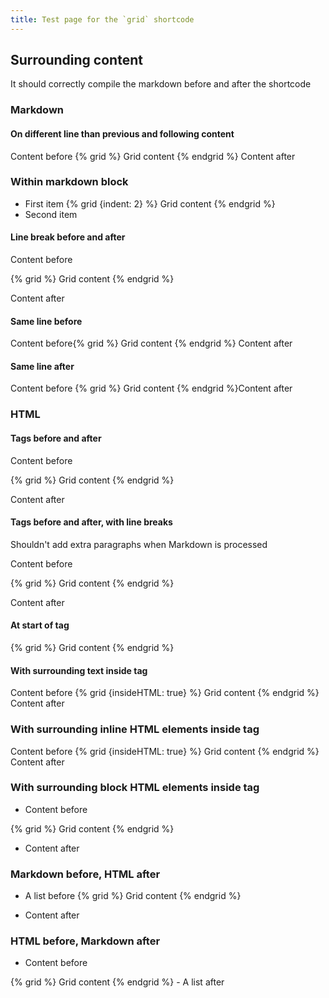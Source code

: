 ```yaml
---
title: Test page for the `grid` shortcode
---
```


<!-- prettier-ignore-start -->
<!-- This file has a few tests about managing whitespace so we need it to stay as authored -->
<style>
    .app-grid {
        outline: dashed 2px grey;

        > * {
            outline: solid
        }
    }
</style>

## Surrounding content

It should correctly compile the markdown before and after the shortcode

### Markdown

#### On different line than previous and following content

Content before
{% grid %}
Grid content
{% endgrid %}
Content after

### Within markdown block

- First item
    {% grid {indent: 2} %}
    Grid content
    {% endgrid %}
- Second item

#### Line break before and after

Content before

{% grid %}
Grid content
{% endgrid %}

Content after


#### Same line before

Content before{% grid %}
Grid content
{% endgrid %}
Content after

#### Same line after

Content before
{% grid %}
Grid content
{% endgrid %}Content after


### HTML

#### Tags before and after

<p class="govuk-body">Content before</p>
{% grid %}
Grid content
{% endgrid %}
<p class="govuk-body">Content after</p>

#### Tags before and after, with line breaks

Shouldn't add extra paragraphs when Markdown is processed

<p class="govuk-body">Content before</p>

{% grid %}
Grid content
{% endgrid %}

<p class="govuk-body">Content after</p>

#### At start of tag

<article>
{% grid %}
Grid content
{% endgrid %}
</article>

#### With surrounding text inside tag

<article>
Content before
{% grid {insideHTML: true} %}
Grid content
{% endgrid %}
Content after
</article>

### With surrounding inline HTML elements inside tag

<article>
<span>Content before</span>
{% grid {insideHTML: true} %}
Grid content
{% endgrid %}
<span>Content after</span>
</article>

### With surrounding block HTML elements inside tag

<article>
<ul><li>Content before</ul>
{% grid %}
Grid content
{% endgrid %}
<ul><li>Content after</ul>
</article>

### Markdown before, HTML after

- A list before
{% grid %}
Grid content
{% endgrid %}
<ul><li>Content after</ul>

### HTML before, Markdown after

<ul><li>Content before</ul>
{% grid %}
Grid content
{% endgrid %}
- A list after


<!-- prettier-ignore-end -->

